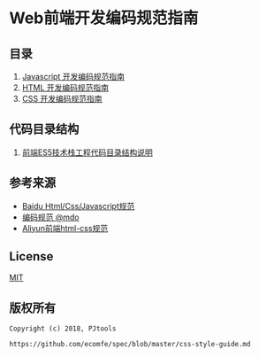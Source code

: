 # Web前端开发编码规范指南

## 目录

  1. [Javascript 开发编码规范指南](https://github.com/PJtools/web-norm/blob/master/javascript.md)
  2. [HTML 开发编码规范指南](https://github.com/PJtools/web-norm/blob/master/html.md)
  3. [CSS 开发编码规范指南](https://github.com/PJtools/web-norm/blob/master/css.md)

## 代码目录结构
  1. [前端ES5技术栈工程代码目录结构说明](https://github.com/PJtools/web-norm/blob/master/directory-structure.md)

## 参考来源

  - [Baidu Html/Css/Javascript规范](https://github.com/ecomfe)
  - [编码规范 @mdo](https://codeguide.bootcss.com/)
  - [Aliyun前端html-css规范](https://yq.aliyun.com/articles/51487)

## License
  [MIT](http://opensource.org/licenses/MIT)

## 版权所有

  ```
  Copyright (c) 2018, PJtools

  https://github.com/ecomfe/spec/blob/master/css-style-guide.md
  ```
